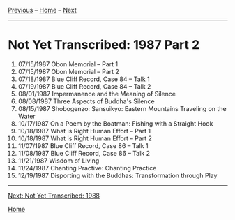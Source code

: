 
[Previous](1987-06-27-A-B-and-C-Worlds) – 
[Home](index#1987) – 
[Next](unfinished-1988)

---
# Not Yet Transcribed: 1987 Part 2

1. 07/15/1987	Obon Memorial – Part 1	
1. 07/15/1987	Obon Memorial – Part 2	
1. 07/18/1987	Blue Cliff Record, Case 84 – Talk 1
1. 07/19/1987	Blue Cliff Record, Case 84 – Talk 2
1. 08/01/1987	Impermanence and the Meaning of Silence	
1. 08/08/1987	Three Aspects of Buddha's Silence	
1. 08/15/1987	Shobogenzo: Sansuikyo: Eastern Mountains Traveling on the Water	
1. 10/17/1987	On a Poem by the Boatman: Fishing with a Straight Hook	
1. 10/18/1987	What is Right Human Effort – Part 1
1. 10/18/1987	What is Right Human Effort – Part 2
1. 11/07/1987	Blue Cliff Record, Case 86 – Talk 1
1. 11/08/1987	Blue Cliff Record, Case 86 – Talk 2
1. 11/21/1987	Wisdom of Living	
1. 11/24/1987	Chanting Practive: Chanting Practice	
1. 12/19/1987	Disporting with the Buddhas: Transformation through Play	

---
[Next: Not Yet Transcribed: 1988](unfinished-1988)

[Home](index#1987)
